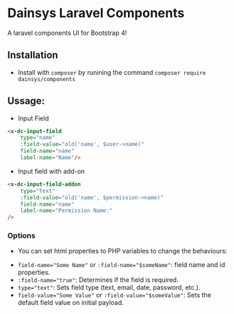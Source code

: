 # Dainsys Laravel Components  
A laravel components UI for Bootstrap 4!
## Installation
* Install with `composer` by runining the command `composer require dainsys/components`
## Ussage:
* Input Field
````html
<x-dc-input-field 
    type="name"
    :field-value="old('name', $user->name)" 
    field-name="name" 
    label-name="Name"/>
````
* Input field with add-on
````html    
<x-dc-input-field-addon
    type="text"
    :field-value="old('name', $permission->name)" 
    field-name="name" 
    label-name="Permission Name:"
/>
````
### Options
* You can set html properties to PHP variables to change the behaviours:
- `field-name="Some Name"` or `:field-name="$someName"`: field name and id properties.
-  `:field-name="true"`: Determines if the field is required.
- `type="text"`: Sets field type (text, email, date, password, etc.).
- `field-value="Some Value"` or `:field-value="$someValue"`: Sets the default field value on initial payload.
